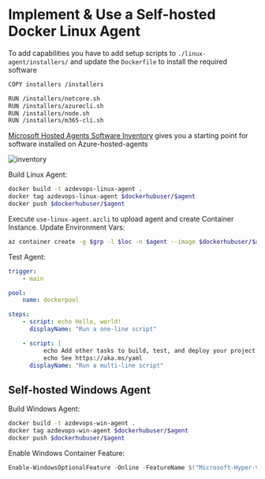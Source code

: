 # Implement & Use a Self-hosted Docker Linux Agent

To add capabilities you have to add setup scripts to `./linux-agent/installers/` and update the `Dockerfile` to install the required software

```bash
COPY installers /installers

RUN /installers/netcore.sh
RUN /installers/azurecli.sh
RUN /installers/node.sh
RUN /installers/m365-cli.sh
```

[Microsoft Hosted Agents Software Inventory](https://docs.microsoft.com/en-us/azure/devops/pipelines/agents/hosted?view=azure-devops&tabs=yaml) gives you a starting point for software installed on Azure-hosted-agents

![inventory](_images/inventory.png)

Build Linux Agent:

```bash
docker build -t azdevops-linux-agent .
docker tag azdevops-linux-agent $dockerhubuser/$agent
docker push $dockerhubuser/$agent
```

Execute `use-linux-agent.azcli` to upload agent and create Container Instance. Update Environment Vars:

```bash
az container create -g $grp -l $loc -n $agent --image $dockerhubuser/$agent --cpu 1 --memory 1 --dns-name-label $agent --port 80 --environment-variables 'AZP_URL'=$org 'AZP_TOKEN'=$token 'AZP_AGENT_NAME'='shlinuxagent' 'AZP_POOL'=$pool
```

Test Agent:

```yaml
trigger:
    - main

pool:
    name: dockerpool

steps:
    - script: echo Hello, world!
      displayName: "Run a one-line script"

    - script: |
          echo Add other tasks to build, test, and deploy your project.
          echo See https://aka.ms/yaml
      displayName: "Run a multi-line script"
```

## Self-hosted Windows Agent

Build Windows Agent:

```bash
docker build -t azdevops-win-agent .
docker tag azdevops-win-agent $dockerhubuser/$agent
docker push $dockerhubuser/$agent
```

Enable Windows Container Feature:

```Powershell
Enable-WindowsOptionalFeature -Online -FeatureName $("Microsoft-Hyper-V", "Containers") -All
```
